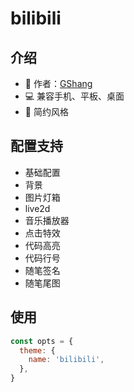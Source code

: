 # bilibili

<Screenshot 
    desktop="待上传..."
    pad="待上传..."
    phone="待上传..."
/>

## 介绍

- 👔 作者：[GShang](https://www.cnblogs.com/gshang/)
- 💻 兼容手机、平板、桌面
- 🎨 简约风格

## 配置支持

- 基础配置
- 背景
- 图片灯箱
- live2d
- 音乐播放器
- 点击特效
- 代码高亮
- 代码行号
- 随笔签名
- 随笔尾图

## 使用

```js
const opts = {
  theme: {
    name: 'bilibili',
  },
}
```
